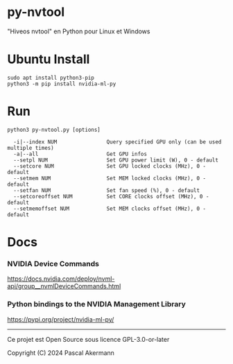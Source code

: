 # py-nvtool
"Hiveos nvtool" en Python pour Linux et Windows



# Ubuntu Install
```
sudo apt install python3-pip
python3 -m pip install nvidia-ml-py
```

# Run
```
python3 py-nvtool.py [options]

  -i|--index NUM                Query specified GPU only (can be used multiple times)
  -a|--all                      Get GPU infos 
  --setpl NUM                   Set GPU power limit (W), 0 - default
  --setcore NUM                 Set GPU locked clocks (MHz), 0 - default
  --setmem NUM                  Set MEM locked clocks (MHz), 0 - default
  --setfan NUM                  Set fan speed (%), 0 - default
  --setcoreoffset NUM           Set CORE clocks offset (MHz), 0 - default
  --setmemoffset NUM            Set MEM clocks offset (MHz), 0 - default
```

# Docs

### NVIDIA Device Commands
https://docs.nvidia.com/deploy/nvml-api/group__nvmlDeviceCommands.html

### Python bindings to the NVIDIA Management Library
https://pypi.org/project/nvidia-ml-py/


______________

Ce projet est Open Source sous licence GPL-3.0-or-later

Copyright (C) 2024 Pascal Akermann
